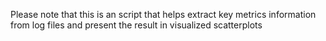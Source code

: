 Please note that this is an script that helps extract key metrics information from log files and present the result in visualized scatterplots
